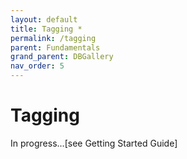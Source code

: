 ```yaml
---
layout: default
title: Tagging *
permalink: /tagging
parent: Fundamentals
grand_parent: DBGallery
nav_order: 5
---
```


# Tagging

In progress...[see Getting Started Guide]